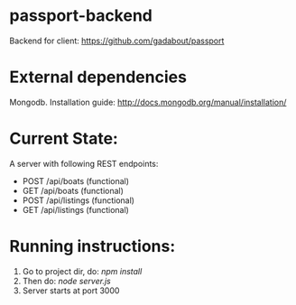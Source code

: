 # passport-backend
Backend for client: https://github.com/gadabout/passport

# External dependencies
Mongodb. Installation guide: http://docs.mongodb.org/manual/installation/

# Current State: 
A server with following REST endpoints:
* POST /api/boats (functional)
* GET /api/boats  (functional)
* POST /api/listings (functional)
* GET /api/listings  (functional)

# Running instructions:
1. Go to project dir, do: *npm install* 
2. Then do:  *node server.js*
3. Server starts at port 3000
